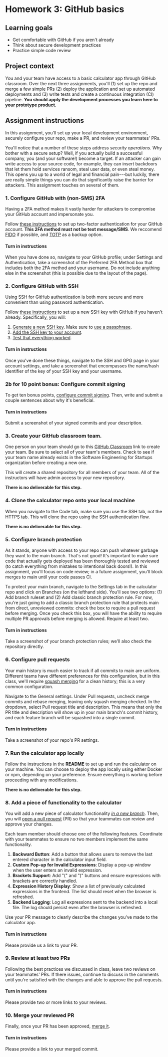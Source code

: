 # Homework 3: GitHub basics

## Learning goals

- Get comfortable with GitHub if you aren't already
- Think about secure development practices
- Practice simple code review

## Project context

You and your team have access to a basic calculator app through GitHub classroom. Over the next three assignments, you'll (1) set up the repo and merge a few simple PRs (2) deploy the application and set up automated deployments and (3) write tests and create a continuous integration (CI) pipeline. **You should apply the development processes you learn here to your prototype product.**

## Assignment instructions

In this assignment, you'll set up your local development environment, securely configure your repo, make a PR, and review your teammates' PRs.

You'll notice that a number of these steps address *security operations*. Why bother with a secure setup? Well, if you actually build a successful company, you (and your software!) become a target. If an attacker can gain write access to your source code, for example, they can insert backdoors that let them hold services ransom, steal user data, or even steal money. This opens you up to a world of legal and financial pain---but luckily, there are really simple things you can do that significantly raise the barrier for attackers. This assignment touches on several of them. 

### 1. Configure GitHub with (non-SMS) 2FA

Having a 2FA method makes it vastly harder for attackers to compromise your GitHub account and impersonate you.

Follow [these instructions](https://docs.github.com/en/authentication/securing-your-account-with-two-factor-authentication-2fa/configuring-two-factor-authentication) to set up two-factor authentication for your GitHub account. **This 2FA method must not be text message/SMS**. We reccomend [FIDO](https://fidoalliance.org/specs/u2f-specs-master/fido-u2f-overview.html) if possible, and [TOTP](https://datatracker.ietf.org/doc/html/rfc6238) as a backup option.

#### Turn in instructions

When you have done so, navigate to your GitHub profile; under Settings and Authentication, take a screenshot of the Preferred 2FA Method box that includes both the 2FA method and your username. Do not include anything else in the screenshot (this is possible due to the layout of the page).

### 2. Configure GitHub with SSH

Using SSH for GitHub authentication is both more secure and more convenient than using password authentication.

Follow [these instructions](https://docs.github.com/en/authentication/connecting-to-github-with-ssh/about-ssh) to set up a new SSH key with GitHub if you haven't already. Specifically, you will:

1. [Generate a new SSH key](https://docs.github.com/en/authentication/connecting-to-github-with-ssh/generating-a-new-ssh-key-and-adding-it-to-the-ssh-agent). Make sure to [use a passphrase](https://docs.github.com/en/authentication/connecting-to-github-with-ssh/working-with-ssh-key-passphrases).
2. [Add the SSH key to your account](https://docs.github.com/en/authentication/connecting-to-github-with-ssh/adding-a-new-ssh-key-to-your-github-account).
3. [Test that everything worked](https://docs.github.com/en/authentication/connecting-to-github-with-ssh/testing-your-ssh-connection).

#### Turn in instructions

Once you've done these things, navigate to the SSH and GPG page in your account settings, and take a screenshot that encompasses the name/hash identifier of the key of your SSH key and your username.

### 2b for 10 point bonus: Configure commit signing

To get ten bonus points, [configure commit signing](https://docs.github.com/en/authentication/managing-commit-signature-verification/signing-commits). Then, write and submit a couple sentences about why it's beneficial.

#### Turn in instructions

Submit a screenshot of your signed commits and your description.

### 3. Create your GitHub classroom team.

One person on your team should go to this [GitHub Classroom](https://classroom.github.com/a/2g4EHsgQ) link to create your team. Be sure to select all of your team's members. Check to see if your team name already exists in the Software Engineering for Startups organization before creating a new one.

This will create a shared repository for all members of your team. All of the instructors will have admin access to your new repository.

**There is no deliverable for this step.**

### 4. Clone the calculator repo onto your local machine

When you navigate to the Code tab, make sure you use the SSH tab, not the HTTPS tab. This will clone the repo using the SSH authentication flow.

**There is no deliverable for this step.**

### 5. Configure branch protection

As it stands, anyone with access to your repo can push whatever garbage they want to the main branch. That's not good! It's important to make sure code that actually gets deployed has been thoroughly tested and reviewed (to catch everything from mistakes to intentional back doors!). In this assignment, you'll focus on code review; in a future assignment, you'll block merges to main until your code passes CI.

To protect your main branch, navigate to the Settings tab in the calculator repo and click on Branches (on the lefthand side). You'll see two options: (1) Add branch ruleset and (2) Add classic branch protection rule. For now, you're just going to add a classic branch protection rule that protects main from direct, unreviewed commits: check the box to require a pull request before merging. Once you check this box, you will have the ability to require multiple PR approvals before merging is allowed. Require at least two.

#### Turn in instructions

Take a screenshot of your branch protection rules; we'll also check the repository directly. 

### 6. Configure pull requests

Your main history is much easier to track if all commits to main are uniform. Different teams have different preferences for this configuration, but in this class, we'll require [squash merging](https://learn.microsoft.com/en-us/azure/devops/repos/git/merging-with-squash?view=azure-devops) for a clean history; this is a very common configuration.

Navigate to the General settings. Under Pull requests, uncheck merge commits and rebase merging, leaving only squash merging checked. In the dropdown, select Pull request title and description. This means that only the PR title and description will show up in your main branch's commit history, and each feature branch will be squashed into a single commit. 

#### Turn in instructions

Take a screenshot of your repo's PR settings.

### 7. Run the calculator app locally
Follow the instructions in the **README** to set up and run the calculator on your machine. You can choose to deploy the app locally using either Docker or npm, depending on your preference. Ensure everything is working before proceeding with any modifications.

**There is no deliverable for this step.**

### 8. Add a piece of functionality to the calculator

You will add a new piece of calculator functionality [*in a new branch*](https://git-scm.com/book/en/v2/Git-Branching-Basic-Branching-and-Merging). Then, you will [open a pull request](https://docs.github.com/en/pull-requests/collaborating-with-pull-requests/proposing-changes-to-your-work-with-pull-requests/creating-a-pull-request?tool=webui) (PR) so that your teammates can review and approve your changes. 

Each team member should choose one of the following features. Coordinate with your teammates to ensure no two members implement the same functionality.

  1. **Backward Button**: Add a button that allows users to remove the last entered character in the calculator input field.
  1. **Custom Pop-up for Invalid Expressions**: Display a pop-up window when the user enters an invalid expression.
  1. **Brackets Support**: Add "(" and ")" buttons and ensure expressions with brackets are correctly handled.
  1. **Expression History Display**: Show a list of previously calculated expressions in the frontend. The list should reset when the browser is refreshed.
  1. **Backend Logging**: Log all expressions sent to the backend into a local file. The log should persist even after the browser is refreshed.

Use your PR message to clearly describe the changes you've made to the calculator app.

#### Turn in instructions

Please provide us a link to your PR.

### 9. Review at least two PRs

Following the best practices we discussed in class, leave two reviews on your teammates' PRs. If there issues, continue to discuss in the comments until you're satisfied with the changes and able to approve the pull requests.

#### Turn in instructions

Please provide two or more links to your reviews. 

### 10. Merge your reviewed PR

Finally, once your PR has been approved, [merge it](https://docs.github.com/en/pull-requests/collaborating-with-pull-requests/incorporating-changes-from-a-pull-request/merging-a-pull-request).

#### Turn in instructions

Please provide a link to your merged commit. 
